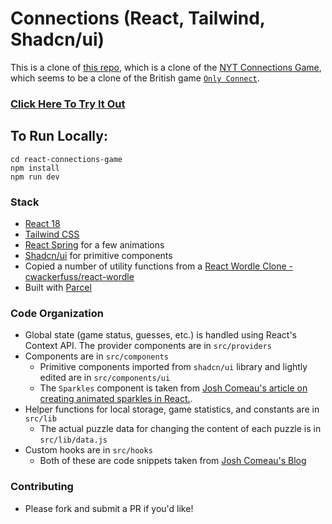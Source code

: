 # Connections (React, Tailwind, Shadcn/ui)

This is a clone of [this repo](https://www.github.com/and-computers/react-connections-game), which is a clone of the [NYT Connections Game](https://www.nytimes.com/games/connections), which seems to be a clone of the British game [`Only Connect`](https://kotaku.com/new-york-times-connections-only-connect-puzzle-wordle-1850553072).


### [Click Here To Try It Out]()


## To Run Locally:

```
cd react-connections-game
npm install
npm run dev
```

### Stack

- [React 18](https://react.dev/)
- [Tailwind CSS](https://tailwindcss.com/)
- [React Spring](https://www.react-spring.dev/) for a few animations
- [Shadcn/ui](https://ui.shadcn.com/) for primitive components
- Copied a number of utility functions from a [React Wordle Clone - cwackerfuss/react-wordle](https://github.com/cwackerfuss/react-wordle)
- Built with [Parcel](https://parceljs.org/)

### Code Organization

- Global state (game status, guesses, etc.) is handled using React's Context API. The provider components are in `src/providers`
- Components are in `src/components`
  - Primitive components imported from `shadcn/ui` library and lightly edited are in `src/components/ui`
  - The `Sparkles` component is taken from [Josh Comeau's article on creating animated sparkles in React.](https://www.joshwcomeau.com/react/animated-sparkles-in-react/).
- Helper functions for local storage, game statistics, and constants are in `src/lib`
  - The actual puzzle data for changing the content of each puzzle is in `src/lib/data.js`
- Custom hooks are in `src/hooks`
  - Both of these are code snippets taken from [Josh Comeau's Blog](https://www.joshwcomeau.com/snippets/)

### Contributing

- Please fork and submit a PR if you'd like!